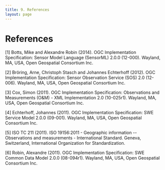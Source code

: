 ```yaml
---
title: 9. References
layout: page
---
```

# References

[1] Botts, Mike and Alexandre Robin (2014). OGC Implementation Specification: Sensor Model Language (SensorML) 2.0.0 (12-000). Wayland, MA, USA, Open Geospatial Consortium Inc.

[2] Bröring, Arne, Christoph Stasch and Johannes Echterhoff (2012). OGC Implementation Specification: Sensor Observation Service (SOS) 2.0 (12-006). Wayland, MA, USA, Open Geospatial Consortium Inc.

[3] Cox, Simon (2011). OGC Implementation Specification: Observations and Measurements (O&M) - XML Implementation 2.0 (10-025r1). Wayland, MA, USA, Open Geospatial Consortium Inc.

[4] Echterhoff, Johannes (2011). OGC Implementation Specification: SWE Service Model 2.0.0 (09-001). Wayland, MA, USA, Open Geospatial Consortium Inc.

[5] ISO TC 211 (2011). ISO 19156:2011 - Geographic information -- Observations and measurements - International Standard. Geneva, Switzerland, International Organization for Standardization.

[6] Robin, Alexandre (2011). OGC Implementation Specification: SWE Common Data Model 2.0.0 (08-094r1). Wayland, MA, USA, Open Geospatial Consortium Inc.
